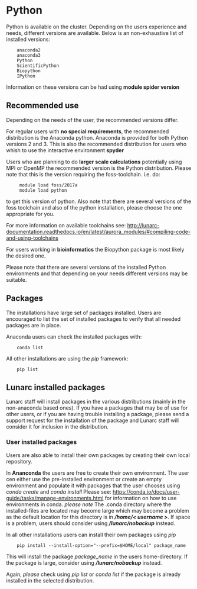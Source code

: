 # Python

Python is available on the cluster. Depending on the users experience and needs, different versions are available. Below is an non-exhaustive list of installed versions:

        anaconda2 
        anaconda3
        Python
        ScientificPython
        Biopython
        IPython
        
Information on these versions can be had using **module spider version**



## Recommended use

Depending on the needs of the user, the recommended versions differ.

For regular users with **no special requirements**, the recommended distribution is the Anaconda python. Anaconda is provided for both Python versions 2 and 3. This is also the recommended distribution for users who whish to use the interactive environment **spyder** 

Users who are planning to do **larger scale calculations** potentially using MPI or OpenMP the recommended version is the Python distribution. Please note that this is the version requiring the foss-toolchain. i.e. do:
        
         module load foss/2017a
         module load python

to get this version of python. Also note that there are several versions of the foss toolchain and also of the python installation, please choose the one appropriate for you.

For more information on available toolchains see: http://lunarc-documentation.readthedocs.io/en/latest/aurora_modules/#compiling-code-and-using-toolchains

For users working in **bioinformatics** the Biopython package is most likely the desired one.

Please note that there are several versions of the installed Python environments and that depending on your needs different versions may be suitable. 

## Packages

The installations have large set of packages installed. Users are encouraged to list the set of installed packages to verify that all needed packages are in place.

Anaconda users can check the installed packages with:

        conda list

All other installations are using the *pip* framework:

        pip list

## Lunarc installed packages

Lunarc staff will install packages in the various distributions (mainly in the non-anaconda based ones). If you have a packages that may be of use for other users, or if you are having trouble installing a package, please send a support request for the installation of the package and Lunarc staff will consider it for inclusion in the distribution. 

 ### User installed packages

Users are also able to install their own packages by creating their own local repository.

In **Ananconda** the users are free to create their own environment. The user cen either use the pre-installed environment or create an empty environment and populate it with packages that the user chooses using *conda create* and *conda install* Please see: https://conda.io/docs/user-guide/tasks/manage-environments.html for information on how to use environments in conda. *please note* The .conda directory where the installed-files are located may become large which may become a problem as the default location for this directory is in ***/home/< username >***. If space is a problem, users should consider using ***/lunarc/nobackup*** instead.

In all other installations users can install their own packages using *pip*

        pip install --install-option="--prefix=$HOME/local" package_name

This will install the package *package_name* in the users home-directory. If the package is large, consider using ***/lunarc/nobackup*** instead.

Again, *please* check using *pip list* or *conda list* if the package is already installed in the selected distribution. 


